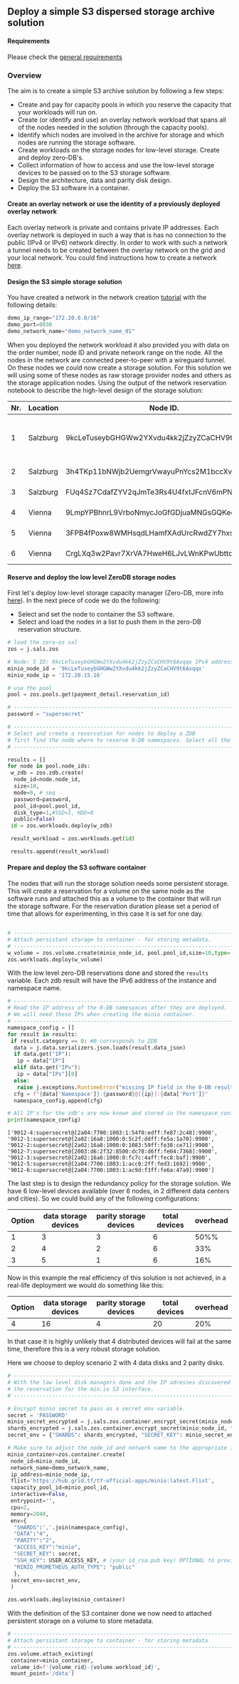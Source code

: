 ## Deploy a simple S3 dispersed storage archive solution

#### Requirements

Please check the [general requirements](code.md)

### Overview
The aim is to create a simple S3 archive solution by following a few steps:
- Create and pay for capacity pools in which you reserve the capacity that your workloads will run on.
- Create (or identify and use) an overlay network workload that spans all of the nodes needed in the solution (through the capacity pools).
- Identify which nodes are involved in the archive for storage and which nodes are running the storage software.
- Create workloads on the storage nodes for low-level storage. Create and deploy zero-DB's.
- Collect information of how to access and use the low-level storage devices to be passed on to the S3 storage software.
- Design the architecture, data and parity disk design.
- Deploy the S3 software in a container.

#### Create an overlay network or use the identity of a previously deployed overlay network

Each overlay network is private and contains private IP addresses. Each overlay network is deployed in such a way that is has no connection to the public (IPv4 or IPv6) network directly. In order to work with such a network a tunnel needs to be created between the overlay network on the grid and your local network. You could find instructions how to create a network [here](code_network.md).


#### Design the S3 simple storage solution

You have created a network in the network creation [tutorial](code_network.md) with the following details:

```python
demo_ip_range="172.20.0.0/16"
demo_port=8030
demo_network_name="demo_network_name_01"
```

When you deployed the network workload it also provided you with data on the order number, node ID and private network range on the node. All the nodes in the network are connected peer-to-peer with a wireguard tunnel. On these nodes we could now create a storage solution. For this solution we will using some of these nodes as raw storage provider nodes and others as the storage application nodes. Using the output of the network reservation notebook to describe the high-level design of the storage solution:

| Nr. | Location | Node ID. | IPV4 network | Function. |
|--------|---|---|---|---|
| 1 | Salzburg | 9kcLeTuseybGHGWw2YXvdu4kk2jZzyZCaCHV9t6Axqqx | 172.20.15.0/24 | Storage software container, 10GB raw |
| 2 | Salzburg | 3h4TKp11bNWjb2UemgrVwayuPnYcs2M1bccXvi3jPR2Y | 172.20.16.0/24 | 10GB raw |
| 3 | Salzburg | FUq4Sz7CdafZYV2qJmTe3Rs4U4fxtJFcnV6mPNgGbmRg | 172.20.17.0/24 | 10GB raw |
| 4 | Vienna | 9LmpYPBhnrL9VrboNmycJoGfGDjuaMNGsGQKeqrUMSii | 172.20.28.0/24 | 10GB raw |
| 5 | Vienna | 3FPB4fPoxw8WMHsqdLHamfXAdUrcRwdZY7hxsFQt3odL | 172.20.29.0/24 | 10GB raw |
| 6 | Vienna | CrgLXq3w2Pavr7XrVA7HweH6LJvLWnKPwUbttcNNgJX7 | 172.20.30.0/24 | 10GB raw |


#### Reserve and deploy the low level ZeroDB storage nodes

First let's deploy low-level storage capacity manager (Zero-DB, more info [here](https://github.com/Threefoldtech/0-DB)). In the next piece of code we do the following:
- Select and set the node to container the S3 software.
- Select and load the nodes in a list to push them in the zero-DB reservation structure.


```python
# load the zero-os sal
zos = j.sals.zos

# Node: 5 ID: 9kcLeTuseybGHGWw2YXvdu4kk2jZzyZCaCHV9t6Axqqx IPv4 address: 172.20.15.0/24
minio_node_id = '9kcLeTuseybGHGWw2YXvdu4kk2jZzyZCaCHV9t6Axqqx'
minio_node_ip = '172.20.15.16'

# use the pool
pool = zos.pools.get(payment_detail.reservation_id)

# ----------------------------------------------------------------------------------
password = "supersecret"

# ----------------------------------------------------------------------------------
# Select and create a reservation for nodes to deploy a ZDB
# first find the node where to reserve 0-DB namespaces. Select all the salzburg nodes
# ----------------------------------------------------------------------------------

results = []
for node in pool.node_ids:
 w_zdb = zos.zdb.create(
  node_id=node.node_id,
  size=10,
  mode=0, # seq
  password=password,
  pool_id=pool.pool_id,
  disk_type=1,#SSD=1, HDD=0
  public=False)
 id = zos.workloads.deploy(w_zdb)

 result_workload = zos.workloads.get(id)

 results.append(result_workload)
```

#### Prepare and deploy the S3 software container

The nodes that will run the storage solution needs some persistent storage. This will create a reservation for a volume on the same node as the software runs and attached this as a volume to the container that will run the storage software. For the reservation duration please set a period of time that allows for experimenting, in this case it is set for one day.


```python

# ----------------------------------------------------------------------------------
# Attach persistant storage to container - for storing metadata.
# ----------------------------------------------------------------------------------
w_volume = zos.volume.create(minio_node_id, pool.pool_id,size=10,type='SSD')
zos.workloads.deploy(w_volume)

```

With the low level zero-DB reservations done and stored the `results` variable. Each zdb result will have the IPv6 address of the instance and namespace name.


```python
# ----------------------------------------------------------------------------------
# Read the IP address of the 0-DB namespaces after they are deployed.
# We will need these IPs when creating the minio container.
# ----------------------------------------------------------------------------------
namespace_config = []
for result in results:
 if result.category == 0: #0 corresponds to ZDB
  data = j.data.serializers.json.loads(result.data_json)
  if data.get("IP"):
   ip = data["IP"]
  elif data.get("IPs"):
   ip = data["IPs"][0]
  else:
   raise j.exceptions.RuntimeError("missing IP field in the 0-DB result")
  cfg = f"{data['Namespace']}:{password}@[{ip}]:{data['Port']}"
  namespace_config.append(cfg)

# All IP's for the zdb's are now known and stored in the namespace_config structure.
print(namespace_config)
```

```
['9012-4:supersecret@[2a04:7700:1003:1:54f0:edff:fe87:2c48]:9900', '9012-1:supersecret@[2a02:16a8:1000:0:5c2f:ddff:fe5a:1a70]:9900', '9012-2:supersecret@[2a02:16a8:1000:0:1083:59ff:fe38:ce71]:9900', '9012-7:supersecret@[2003:d6:2f32:8500:dc78:d6ff:fe04:7368]:9900', '9012-3:supersecret@[2a02:16a8:1000:0:fc7c:4aff:fec8:baf]:9900', '9012-5:supersecret@[2a04:7700:1003:1:acc0:2ff:fed3:1692]:9900', '9012-6:supersecret@[2a04:7700:1003:1:ac9d:f3ff:fe6a:47a9]:9900']
```

The last step is to design the redundancy policy for the storage solution. We have 6 low-level devices available (over 6 nodes, in 2 different data centers and cities). So we could build any of the following configurations:

| Option | data storage devices | parity storage devices | total devices | overhead |
|--------|---|---|---|---|
| 1  | 3 | 3 | 6 | 50%% |
| 2  | 4 | 2 | 6 | 33% |
| 3  | 5 | 1 | 6 | 16% |

Now in this example the real efficiency of this solution is not achieved, in a real-life deployment we would do something like this:

| Option | data storage devices | parity storage devices | total devices | overhead |
|--------|---|---|---|---|
| 4  | 16 | 4 | 20 | 20% |

In that case it is highly unlikely that 4 distributed devices will fail at the same time, therefore this is a very robust storage solution.

Here we choose to deploy scenario 2 with 4 data disks and 2 parity disks.


```python
# ----------------------------------------------------------------------------------
# With the low level disk managers done and the IP adresses discovered we could now build
# the reservation for the min.io S3 interface.
# ----------------------------------------------------------------------------------

# Encrypt minio secret to pass as a secret env variable.
secret = 'PASSWORD'
minio_secret_encrypted = j.sals.zos.container.encrypt_secret(minio_node_id, secret)
shards_encrypted = j.sals.zos.container.encrypt_secret(minio_node_id, ",".join(namespace_config))
secret_env = {"SHARDS": shards_encrypted, "SECRET_KEY": minio_secret_encrypted}

# Make sure to adjust the node_id and network name to the appropriate in copy / paste mode :-)
minio_container=zos.container.create(
 node_id=minio_node_id,
 network_name=demo_network_name,
 ip_address=minio_node_ip,
 flist='https://hub.grid.tf/tf-official-apps/minio:latest.Flist',
 capacity_pool_id=minio_pool_id,
 interactive=False,
 entrypoint='',
 cpu=2,
 memory=2048,
 env={
  "SHARDS":','.join(namespace_config),
  "DATA":"4",
  "PARITY":"2",
  "ACCESS_KEY":"minio",
  "SECRET_KEY": secret,
  "SSH_KEY": USER_ACCESS_KEY, # (your id_rsa.pub key) OPTIONAL to provide ssh access to the deployed container.
  "MINIO_PROMETHEUS_AUTH_TYPE": "public"
  },
 secret_env=secret_env,
 )

zos.workloads.deploy(minio_container)

```

With the definition of the S3 container done we now need to attached persistent storage on a volume to store metadata.


```python
# ----------------------------------------------------------------------------------
# Attach persistant storage to container - for storing metadata
# ----------------------------------------------------------------------------------
zos.volume.attach_existing(
 container=minio_container,
 volume_id=f'{volume_rid}-{volume.workload_id}',
 mount_point='/data')
```